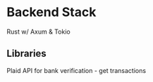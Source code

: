 # Backend Stack
Rust w/ Axum & Tokio

## Libraries
Plaid API for bank verification - get transactions


